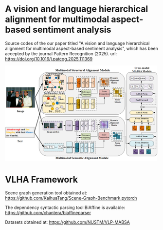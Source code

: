 # A vision and language hierarchical alignment for multimodal aspect-based sentiment analysis
Source codes of the our paper titled "A vision and language hierarchical alignment for multimodal aspect-based
sentiment analysis", which has been accepted by the journal Pattern Recognition (2025).  url: https://doi.org/10.1016/j.patcog.2025.111369

<img src="https://github.com/ZouWang-spider/VLHA/blob/main/VLHA/VLHApng.png" alt="VLHA Model" width="500"/>

# VLHA Framework


Scene graph generation tool obtained at: https://github.com/KaihuaTang/Scene-Graph-Benchmark.pytorch

The dependency syntactic parsing tool BiAffine is available: https://github.com/chantera/biaffineparser

Datasets obtained at: https://github.com/NUSTM/VLP-MABSA
